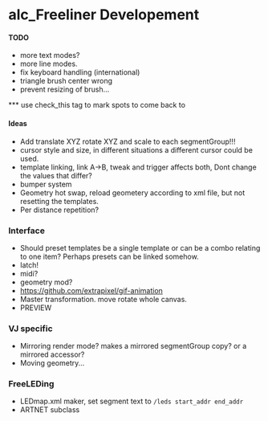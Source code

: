 # alc_Freeliner Developement #

#### TODO ####
 * more text modes?
 * more line modes.
 * fix keyboard handling (international)
 * triangle brush center wrong
 * prevent resizing of brush...

*** use check_this tag to mark spots to come back to


#### Ideas ####
  * Add translate XYZ rotate XYZ and scale to each segmentGroup!!!
  * cursor style and size, in different situations a different cursor could be used.
  * template linking, link A->B, tweak and trigger affects both, Dont change the values that differ?
  * bumper system
  * Geometry hot swap, reload geometery according to xml file, but not resetting the templates.
  * Per distance repetition?

### Interface ###
  * Should preset templates be a single template or can be a combo relating to one item? Perhaps presets can be linked somehow.
  * latch!
  * midi?
  * geometry mod?
  * https://github.com/extrapixel/gif-animation
  * Master transformation. move rotate whole canvas.
  * PREVIEW

### VJ specific ###
  * Mirroring render mode? makes a mirrored segmentGroup copy? or a mirrored accessor?
  * Moving geometry...

### FreeLEDing ###
  * LEDmap.xml maker, set segment text to `/leds start_addr end_addr`
  * ARTNET subclass
